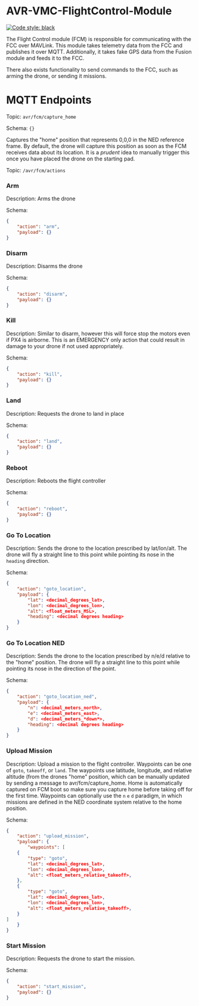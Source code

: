 # AVR-VMC-FlightControl-Module

[![Code style: black](https://img.shields.io/badge/code%20style-black-000000.svg)](https://github.com/psf/black)


The Flight Control module (FCM) is responsible for communicating with the
FCC over MAVLink. This module takes telemetry data from the FCC and publishes
it over MQTT. Additionally, it takes fake GPS data from the Fusion module
and feeds it to the FCC.

There also exists functionality to send commands to the FCC, such as arming the
drone, or sending it missions.


# MQTT Endpoints
Topic: `avr/fcm/capture_home`

Schema: `{}`

Captures the "home" position that represents 0,0,0 in the NED reference frame. 
By default, the drone will capture this position as soon as the FCM receives data about its location. 
It is a *prudent* idea to manually trigger this once you have placed the drone on the starting pad.

Topic: `/avr/fcm/actions`

### Arm
Description: Arms the drone

Schema: 
```json
{
    "action": "arm",
    "payload": {}
}
```

### Disarm
Description: Disarms the drone

Schema: 
```json
{
    "action": "disarm",
    "payload": {}
}
```

### Kill 
Description: Similar to disarm, however this will force stop the motors even if PX4 is airborne. This is an EMERGENCY only action that could result in damage to your drone if not used appropriately.

Schema: 
```json
{
    "action": "kill",
    "payload": {}
}
```
### Land

Description: Requests the drone to land in place

Schema: 
```json
{
    "action": "land",
    "payload": {}
}
```
### Reboot

Description: Reboots the flight controller

Schema: 
```json
{
    "action": "reboot",
    "payload": {}
}
```

### Go To Location

Description: Sends the drone to the location prescribed by lat/lon/alt. The drone will fly a straight line to this point while pointing its nose in the `heading` direction.

Schema: 
```json
{
    "action": "goto_location",
    "payload": {
        "lat": <decimal_degrees_lat>,
        "lon": <decimal_degrees_lon>,
        "alt": <float_meters_MSL>,
        "heading": <decimal degrees heading>
    }
}
```

### Go To Location NED

Description: Sends the drone to the location prescribed by n/e/d relative to the "home" position. The drone will fly a straight line to this point while pointing its nose in the direction of the point.

Schema: 
```json
{
    "action": "goto_location_ned",
    "payload": {
        "n": <decimal_meters_north>,
        "e": <decimal_meters_east>,
        "d": <decimal_meters_*down*>,
        "heading": <decimal degrees heading>
    }
}
```

### Upload Mission

Description: Upload a mission to the flight controller. Waypoints can be one of `goto`, `takeoff`, or `land`. The waypoints use latitude, longitude, and relative altitude (from the drones "home" position, which can be manually updated by sending a message to avr/fcm/capture_home. Home is automatically captured on FCM boot so make sure you capture home before taking off for the first time. Waypoints can optionally use the `n` `e` `d` paradigm, in which missions are defined in the NED coordinate system relative to the home position.

Schema: 
```json
{
    "action": "upload_mission",
    "payload": {
        "waypoints": [
    {
        "type": "goto",
        "lat": <decimal_degrees_lat>,
        "lon": <decimal_degrees_lon>,
        "alt": <float_meters_relative_takeoff>,
    },
    {
        "type": "goto",
        "lat": <decimal_degrees_lat>,
        "lon": <decimal_degrees_lon>,
        "alt": <float_meters_relative_takeoff>,
    }
]
    }
}
```

### Start Mission

Description: Requests the drone to start the mission.

Schema: 
```json
{
    "action": "start_mission",
    "payload": {}
}
```
